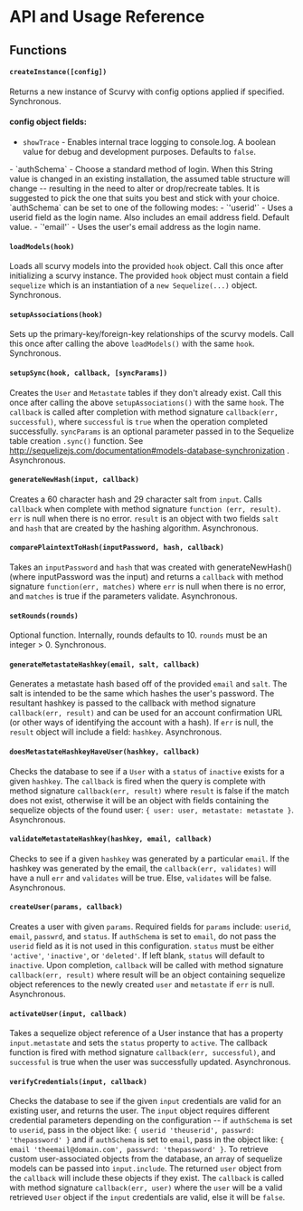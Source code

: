 API and Usage Reference
=======================

Functions
---------

#### `createInstance([config])`
Returns a new instance of Scurvy with config options applied if specified. Synchronous.

#### config object fields:
- `showTrace` - Enables internal trace logging to console.log. A boolean value for debug and development purposes. Defaults to `false`.
<p></p>
- `authSchema` - Choose a standard method of login. When this String value is changed in an existing installation, the assumed table structure will change -- resulting in the need to alter or drop/recreate tables. It is suggested to pick the one that suits you best and stick with your choice.
`authSchema` can be set to one of the following modes:
  - `'userid'` - Uses a userid field as the login name. Also includes an email address field. Default value.
  - `'email'` - Uses the user's email address as the login name.

#### `loadModels(hook)`
Loads all scurvy models into the provided `hook` object. Call this once after initializing a scurvy instance. The provided `hook` object must contain a field `sequelize` which is an instantiation of a `new Sequelize(...)` object. Synchronous.

#### `setupAssociations(hook)`
Sets up the primary-key/foreign-key relationships of the scurvy models. Call this once after calling the above `loadModels()` with the same `hook`. Synchronous.

#### `setupSync(hook, callback, [syncParams])`
Creates the `User` and `Metastate` tables if they don't already exist. Call this once after calling the above `setupAssociations()` with the same `hook`. The `callback` is called after completion with method signature `callback(err, successful)`, where `successful` is `true` when the operation completed successfully. `syncParams` is an optional parameter passed in to the Sequelize table creation `.sync()` function. See http://sequelizejs.com/documentation#models-database-synchronization . Asynchronous.

#### `generateNewHash(input, callback)`
Creates a 60 character hash and 29 character salt from ```input```. Calls ```callback``` when complete with method signature ```function (err, result)```. ```err``` is null when there is no error. ```result``` is an object with two fields ```salt``` and ```hash``` that are created by the hashing algorithm.  Asynchronous.

#### `comparePlaintextToHash(inputPassword, hash, callback)`
Takes an ```inputPassword``` and  ```hash``` that was created with generateNewHash() (where inputPassword was the input) and returns a ```callback``` with method signature ```function(err, matches)``` where ```err``` is null when there is no error, and ```matches``` is true if the parameters validate. Asynchronous.

#### `setRounds(rounds)`
Optional function. Internally, rounds defaults to 10.
`rounds` must be an integer > 0. Synchronous.

#### `generateMetastateHashkey(email, salt, callback)`
Generates a metastate hash based off of the provided ```email``` and ```salt```. The salt is intended to be the same which hashes the user's password.
The resultant hashkey is passed to the callback with method signature ```callback(err, result)``` and can be used for an account confirmation URL (or other ways of identifying the account with a hash).
If ```err``` is null, the ```result``` object will include a field: ```hashkey```. Asynchronous.

#### `doesMetastateHashkeyHaveUser(hashkey, callback)`
Checks the database to see if a `User` with a `status` of `inactive` exists for a given `hashkey`.
The `callback` is fired when the query is complete with method signature `callback(err, result)` where `result` is false if the match does not exist, otherwise it will be an object with fields containing the sequelize objects of the found user: `{ user: user, metastate: metastate }`. Asynchronous.

#### `validateMetastateHashkey(hashkey, email, callback)`
Checks to see if a given ```hashkey``` was generated by a particular ```email```.
If the hashkey was generated by the email, the ```callback(err, validates)``` will have a null ```err``` and ```validates``` will be true. Else, ```validates``` will be false. Asynchronous.

#### `createUser(params, callback)`
Creates a user with given ```params```. Required fields for ```params``` include: ```userid```, ```email```, ```passwrd```, and ```status```. If `authSchema` is set to `email`, do not pass the `userid` field as it is not used in this configuration.
```status``` must be either ```'active'```, ```'inactive'```, or ```'deleted'```. If left blank, ```status``` will default to ```inactive```.
Upon completion, ```callback``` will be called with method signature ```callback(err, result)``` where result will be an object containing sequelize object references to the newly created  ```user``` and ```metastate``` if ```err``` is null. Asynchronous.

#### `activateUser(input, callback)`
Takes a sequelize object reference of a User instance that has a property `input.metastate` and sets the `status` property to `active`.
The callback function is fired with method signature `callback(err, successful)`, and `successful` is true when the user was successfully updated. Asynchronous.

#### `verifyCredentials(input, callback)`
Checks the database to see if the given `input` credentials are valid for an existing user, and returns the user. The `input` object requires different credential parameters depending on the configuration -- if `authSchema` is set to `userid`, pass in the object like: `{ userid 'theuserid', passwrd: 'thepassword' }` and if `authSchema` is set to `email`, pass in the object like: `{ email 'theemail@domain.com', passwrd: 'thepassword' }`.
To retrieve custom user-associated objects from the database, an array of sequelize models can be passed into `input.include`. The returned `user` object from the `callback` will include these objects if they exist.
The `callback` is called with method signature `callback(err, user)` where the `user` will be a valid retrieved `User` object if the `input` credentials are valid, else it will be `false`.

